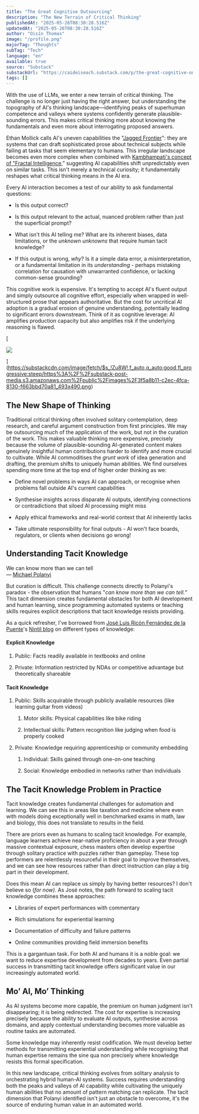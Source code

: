 ```yaml
---
title: "The Great Cognitive Outsourcing"
description: "The New Terrain of Critical Thinking"
publishedAt: "2025-05-26T08:30:28.516Z"
updatedAt: "2025-05-26T08:30:28.516Z"
author: "Oisín Thomas"
image: "/profile.png"
majorTag: "Thoughts"
subTag: "Tech"
language: "en"
available: true
source: "Substack"
substackUrl: "https://caideiseach.substack.com/p/the-great-cognitive-outsourcing"
tags: []
---
```


With the use of LLMs, we enter a new terrain of critical thinking. The challenge is no longer just having the right answer, but understanding the topography of AI's thinking landscape—identifying peaks of superhuman competence and valleys where systems confidently generate plausible-sounding errors. This makes critical thinking more about knowing the fundamentals and even more about interrogating proposed answers.

Ethan Mollick calls AI's uneven capabilities the "[Jagged Frontier](https://www.hbs.edu/ris/Publication%20Files/24-013_d9b45b68-9e74-42d6-a1c6-c72fb70c7282.pdf)": they are systems that can draft sophisticated prose about technical subjects while failing at tasks that seem elementary to humans. This irregular landscape becomes even more complex when combined with [Kambhampati's concept of "Fractal Intelligence,](https://www.youtube.com/watch?v=y1WnHpedi2A)” suggesting AI capabilities shift unpredictably even on similar tasks. This isn't merely a technical curiosity; it fundamentally reshapes what critical thinking means in the AI era.

Every AI interaction becomes a test of our ability to ask fundamental questions:

*   Is this output correct?
    
*   Is this output relevant to the actual, nuanced problem rather than just the superficial prompt?
    
*   What isn't this AI telling me? What are its inherent biases, data limitations, or the _unknown unknowns_ that require human tacit knowledge?
    
*   If this output is wrong, _why_? Is it a simple data error, a misinterpretation, or a fundamental limitation in its _understanding_ - perhaps mistaking correlation for causation with unwarranted confidence, or lacking common-sense grounding?
    

This cognitive work is expensive. It's tempting to accept AI's fluent output and simply outsource all cognitive effort, especially when wrapped in well-structured prose that appears authoritative. But the cost for uncritical AI adoption is a gradual erosion of genuine understanding, potentially leading to significant errors downstream. Think of it as cognitive leverage: AI amplifies production capacity but also amplifies risk if the underlying reasoning is flawed.

[

![](https://substack-post-media.s3.amazonaws.com/public/images/3f5a8b11-c2ec-4fca-8130-f663bbd70a81_493x490.png)



](https://substackcdn.com/image/fetch/$s_!Zu8W!,f_auto,q_auto:good,fl_progressive:steep/https%3A%2F%2Fsubstack-post-media.s3.amazonaws.com%2Fpublic%2Fimages%2F3f5a8b11-c2ec-4fca-8130-f663bbd70a81_493x490.png)

The New Shape of Thinking
-------------------------

Traditional critical thinking often involved solitary contemplation, deep research, and careful argument construction from first principles. We may be outsourcing much of the application of the work, but not in the curation of the work. This makes valuable thinking more expensive, precisely because the volume of plausible-sounding AI-generated content makes genuinely insightful human contributions harder to identify and more crucial to cultivate. While AI commoditises the _grunt work_ of idea generation and drafting, the premium shifts to uniquely human abilities. We find ourselves spending more time at the top end of higher order thinking as we:

*   Define novel problems in ways AI can approach, or recognise when problems fall outside AI's current capabilities
    
*   Synthesise insights across disparate AI outputs, identifying connections or contradictions that siloed AI processing might miss
    
*   Apply ethical frameworks and real-world context that AI inherently lacks
    
*   Take ultimate responsibility for final outputs - AI won't face boards, regulators, or clients when decisions go wrong!
    

Understanding Tacit Knowledge
-----------------------------

We can know more than we can tell  
— [Michael Polanyi](https://encyclopedia.pub/entry/32479)

But curation is difficult. This challenge connects directly to Polanyi's paradox - the observation that humans "_can know more than we can tell._" This tacit dimension creates fundamental obstacles for both AI development and human learning, since programming automated systems or teaching skills requires explicit descriptions that tacit knowledge resists providing.

As a quick refresher, I've borrowed from [José Luis Ricón Fernández de la Puente](https://ricon.xyz/)'s [Nintil blog](https://nintil.com/scaling-tacit-knowledge/) on different types of knowledge:

#### Explicit Knowledge

1.  Public: Facts readily available in textbooks and online
    
2.  Private: Information restricted by NDAs or competitive advantage but theoretically shareable
    

#### Tacit Knowledge

1.  Public: Skills acquirable through publicly available resources (like learning guitar from videos)
    
    1.  Motor skills: Physical capabilities like bike riding
        
    2.  Intellectual skills: Pattern recognition like judging when food is properly cooked
        
2.  Private: Knowledge requiring apprenticeship or community embedding
    
    1.  Individual: Skills gained through one-on-one teaching
        
    2.  Social: Knowledge embodied in networks rather than individuals
        

The Tacit Knowledge Problem in Practice
---------------------------------------

Tacit knowledge creates fundamental challenges for automation and learning. We can see this in areas like taxation and medicine where even with models doing exceptionally well in benchmarked exams in math, law and biology, this does not translate to results in the field.

There are priors even as humans to scaling tacit knowledge. For example, language learners achieve near-native proficiency in about a year through massive contextual exposure, chess masters often develop expertise through solitary practice with puzzles rather than gameplay. These top performers are relentlessly resourceful in their goal to improve themselves, and we can see how resources rather than direct instruction can play a big part in their development.

Does this mean AI can replace us simply by having better resources? I don't believe so (_for now)_. As José notes, the path forward to scaling tacit knowledge combines these approaches:

*   Libraries of expert performances with commentary
    
*   Rich simulations for experiential learning
    
*   Documentation of difficulty and failure patterns
    
*   Online communities providing field immersion benefits
    

This is a gargantuan task. For both AI and humans it is a noble goal: we want to reduce expertise development from decades to years. Even partial success in transmitting tacit knowledge offers significant value in our increasingly automated world.

Mo’ AI, Mo’ Thinking
--------------------

As AI systems become more capable, the premium on human judgment isn't disappearing; it is being redirected. The cost for expertise is increasing precisely because the ability to evaluate AI outputs, synthesise across domains, and apply contextual understanding becomes more valuable as routine tasks are automated.

Some knowledge may inherently resist codification. We must develop better methods for transmitting experiential understanding while recognising that human expertise remains the sine qua non precisely where knowledge resists this formal specification.

In this new landscape, critical thinking evolves from solitary analysis to orchestrating hybrid human-AI systems. Success requires understanding both the peaks and valleys of AI capability while cultivating the uniquely human abilities that no amount of pattern matching can replicate. The tacit dimension that Polanyi identified isn't just an obstacle to overcome, it's the source of enduring human value in an automated world.
